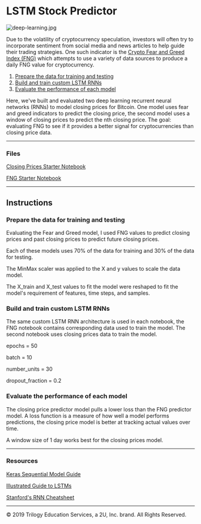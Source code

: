 # LSTM Stock Predictor

![deep-learning.jpg](Images/deep-learning.jpg)

Due to the volatility of cryptocurrency speculation, investors will often try to incorporate sentiment from social media and news articles to help guide their trading strategies. One such indicator is the [Crypto Fear and Greed Index (FNG)](https://alternative.me/crypto/fear-and-greed-index/) which attempts to use a variety of data sources to produce a daily FNG value for cryptocurrency. 

1. [Prepare the data for training and testing](#prepare-the-data-for-training-and-testing)
2. [Build and train custom LSTM RNNs](#build-and-train-custom-lstm-rnns)
3. [Evaluate the performance of each model](#evaluate-the-performance-of-each-model)

Here, we've built and evaluated two deep learning recurrent neural networks (RNNs) to model closing prices for Bitcoin. One model uses fear and greed indicators to predict the closing price, the second model uses a window of closing prices to predict the nth closing price. The goal: evaluating FNG to see if it provides a better signal for cryptocurrencies than closing price data.

- - -

### Files

[Closing Prices Starter Notebook](Starter_Code/lstm_stock_predictor_closing.ipynb)

[FNG Starter Notebook](Starter_Code/lstm_stock_predictor_fng.ipynb)

- - -

## Instructions

### Prepare the data for training and testing

Evaluating the Fear and Greed model, I used FNG values to predict closing prices and past closing prices to predict future closing prices. 

Each of these models uses 70% of the data for training and 30% of the data for testing.

The MinMax scaler was applied to the X and y values to scale the data model.

The X_train and X_test values to fit the model were reshaped to fit the model's requirement of features, time steps, and samples. 

### Build and train custom LSTM RNNs

The same custom LSTM RNN architecture is used in each notebook, the FNG notebook contains corresponding data used to train the model. The second notebook uses closing prices data to train the model. 

epochs = 50

batch = 10

number_units = 30

dropout_fraction = 0.2


### Evaluate the performance of each model

The closing price predictor model pulls a lower loss than the FNG predictor model. A loss function is a measure of how well a model performs predictions, the closing price model is better at tracking actual values over time. 

A window size of 1 day works best for the closing prices model. 

- - -

### Resources

[Keras Sequential Model Guide](https://keras.io/getting-started/sequential-model-guide/)

[Illustrated Guide to LSTMs](https://towardsdatascience.com/illustrated-guide-to-lstms-and-gru-s-a-step-by-step-explanation-44e9eb85bf21)

[Stanford's RNN Cheatsheet](https://stanford.edu/~shervine/teaching/cs-230/cheatsheet-recurrent-neural-networks)


- - -

© 2019 Trilogy Education Services, a 2U, Inc. brand. All Rights Reserved.
